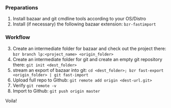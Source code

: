 ### Preparations ###
1. Install bazaar and git cmdline tools according to your OS/Distro
2. Install (if necessary) the following bazaar extension:
    `bzr-fastimport`

### Workflow ###
3. Create an intermediate folder for bazaar and check out the project there:
    `bzr branch lp:<project_name> <origin_folder>`
4. Create an intermediate folder for git and create an empty git repository there:
    `git init <dest_folder>`
5. stream an export of bazaar into git:
    `cd <dest_folder>; bzr fast-export <origin_folder> | git fast-import`
6. Upload full repo to Github:
    `git remote add origin <dest-url.git>`
7. Verify
    `git remote -v`
8. Import to Github:
    `git push origin master`

Voila!